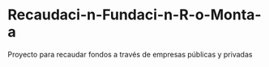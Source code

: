 # Recaudaci-n-Fundaci-n-R-o-Monta-a
Proyecto para recaudar fondos a través de empresas públicas y privadas  
